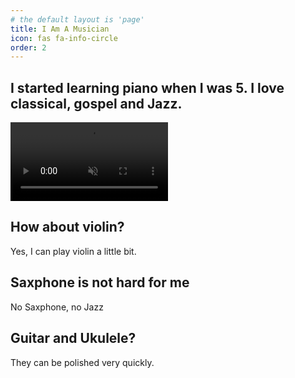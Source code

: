 ```yaml
---
# the default layout is 'page'
title: I Am A Musician
icon: fas fa-info-circle
order: 2
---
```


## I started learning piano when I was 5. I love classical, gospel and Jazz.


<video width="50%" preload="auto" muted controls>
    <source src="{{"/assets/videos/musician/Gary played piano.mp4"}}" type="video/mp4"/>
</video>

## How about violin?
Yes, I can play violin a little bit.


## Saxphone is not hard for me
No Saxphone, no Jazz

## Guitar and Ukulele? 
They can be polished very quickly.
